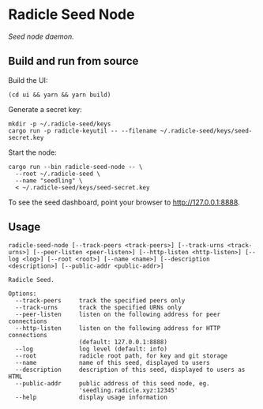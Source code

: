 # Radicle Seed Node

*Seed node daemon.*

## Build and run from source

Build the UI:

    (cd ui && yarn && yarn build)

Generate a secret key:

    mkdir -p ~/.radicle-seed/keys
    cargo run -p radicle-keyutil -- --filename ~/.radicle-seed/keys/seed-secret.key

Start the node:

    cargo run --bin radicle-seed-node -- \
      --root ~/.radicle-seed \
      --name "seedling" \
      < ~/.radicle-seed/keys/seed-secret.key

To see the seed dashboard, point your browser to http://127.0.0.1:8888.

## Usage

    radicle-seed-node [--track-peers <track-peers>] [--track-urns <track-urns>] [--peer-listen <peer-listen>] [--http-listen <http-listen>] [--log <log>] [--root <root>] [--name <name>] [--description <description>] [--public-addr <public-addr>]

    Radicle Seed.

    Options:
      --track-peers     track the specified peers only
      --track-urns      track the specified URNs only
      --peer-listen     listen on the following address for peer connections
      --http-listen     listen on the following address for HTTP connections
                        (default: 127.0.0.1:8888)
      --log             log level (default: info)
      --root            radicle root path, for key and git storage
      --name            name of this seed, displayed to users
      --description     description of this seed, displayed to users as HTML
      --public-addr     public address of this seed node, eg.
                        'seedling.radicle.xyz:12345'
      --help            display usage information
